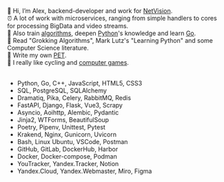 <div>👋 Hi, I’m Alex, backend-developer and work for <a href="https://net-vision.pro/">NetVision</a>.</div>
<div>⏰ A lot of work with microservices, ranging from simple handlers to cores for processing BigData and video streams.</div>
<div>🧠 Also train <a href="https://leetcode.com/">algorithms</a>, deepen <a href="https://www.python.org/">Python</a>'s knowledge and learn <a href="https://go.dev/">Go</a>.</div>
<div>📓 Read "Grokking Algorithms", Mark Lutz's "Learning Python" and some Computer Science literature.</div>
<div>📝 Write my own <a href="https://github.com/AlexeyPlz/PET">PET</a>.</div>
<div>🤟 I really like cycling and <a href="https://steamcommunity.com/id/CyII4iK">computer games</a>.</div>
<br>

- Python, Go, C++, JavaScript, HTML5, CSS3
- SQL, PostgreSQL, SQLAlchemy
- Dramatiq, Pika, Celery, RabbitMQ, Redis
- FastAPI, Django, Flask, Vue3, Scrapy
- Asyncio, Aoihttp, Alembic, Pydantic
- Jinja2, WTForms, BeautifulSoup
- Poetry, Pipenv, Unittest, Pytest
- Krakend, Nginx, Gunicorn, Uvicorn
- Bash, Linux Ubuntu, VSCode, Postman
- GitHub, GitLab, DockerHub, Harbor
- Docker, Docker-compose, Podman
- YouTracker, Yandex.Tracker, Notion
- Yandex.Cloud, Yandex.Webmaster, Miro, Figma
<!---
AlexeyPlz/AlexeyPlz is a ✨ special ✨ repository because its `README.md` (this file) appears on your GitHub profile.
You can click the Preview link to take a look at your changes.
--->
